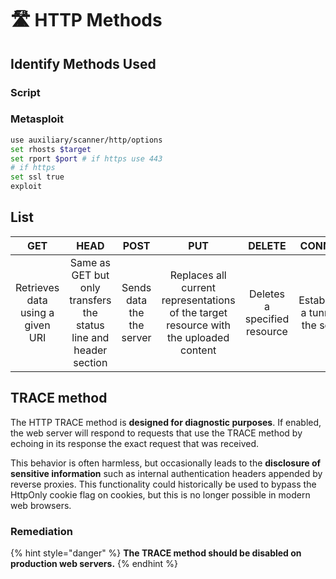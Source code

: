 # 🛣 HTTP Methods

## Identify Methods Used

### Script

### Metasploit

```bash
use auxiliary/scanner/http/options
set rhosts $target
set rport $port # if https use 443
# if https
set ssl true
exploit
```

## List

|                GET               |                                HEAD                               |            POST           |                                          PUT                                          |            DELETE            |               CONNECT              |                           OPTIONS                           |                                 TRACE                                 |                    PATCH                    |
| :------------------------------: | :---------------------------------------------------------------: | :-----------------------: | :-----------------------------------------------------------------------------------: | :--------------------------: | :--------------------------------: | :---------------------------------------------------------: | :-------------------------------------------------------------------: | :-----------------------------------------: |
| Retrieves data using a given URI | Same as GET but only transfers the status line and header section | Sends data the the server | Replaces all current representations of the target resource with the uploaded content | Deletes a specified resource | Establishes a tunnel to the server | Describes the communication options for the target resource | Performs message-loop-back test along the path to the target resource | Applies partial modifications to a resource |

## TRACE method

The HTTP TRACE method is **designed for diagnostic purposes**. If enabled, the web server will respond to requests that use the TRACE method by echoing in its response the exact request that was received.

This behavior is often harmless, but occasionally leads to the **disclosure of sensitive information** such as internal authentication headers appended by reverse proxies. This functionality could historically be used to bypass the HttpOnly cookie flag on cookies, but this is no longer possible in modern web browsers.

### Remediation

{% hint style="danger" %}
**The TRACE method should be disabled on production web servers.**
{% endhint %}
